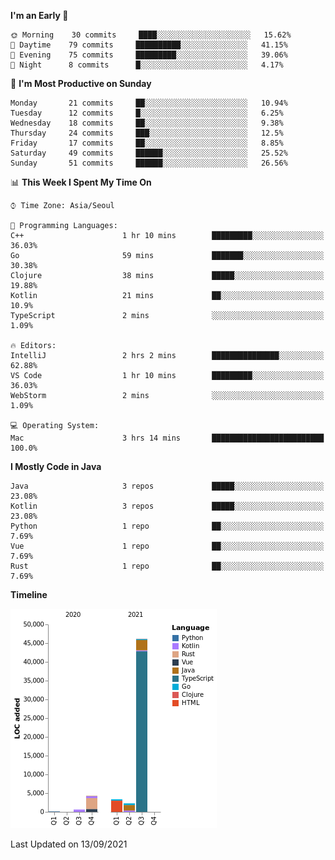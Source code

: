 <!--START_SECTION:waka-->
**I'm an Early 🐤** 

```text
🌞 Morning    30 commits     ████░░░░░░░░░░░░░░░░░░░░░   15.62% 
🌆 Daytime    79 commits     ██████████░░░░░░░░░░░░░░░   41.15% 
🌃 Evening    75 commits     █████████░░░░░░░░░░░░░░░░   39.06% 
🌙 Night      8 commits      █░░░░░░░░░░░░░░░░░░░░░░░░   4.17%

```
📅 **I'm Most Productive on Sunday** 

```text
Monday       21 commits     ██░░░░░░░░░░░░░░░░░░░░░░░   10.94% 
Tuesday      12 commits     █░░░░░░░░░░░░░░░░░░░░░░░░   6.25% 
Wednesday    18 commits     ██░░░░░░░░░░░░░░░░░░░░░░░   9.38% 
Thursday     24 commits     ███░░░░░░░░░░░░░░░░░░░░░░   12.5% 
Friday       17 commits     ██░░░░░░░░░░░░░░░░░░░░░░░   8.85% 
Saturday     49 commits     ██████░░░░░░░░░░░░░░░░░░░   25.52% 
Sunday       51 commits     ██████░░░░░░░░░░░░░░░░░░░   26.56%

```


📊 **This Week I Spent My Time On** 

```text
⌚︎ Time Zone: Asia/Seoul

💬 Programming Languages: 
C++                      1 hr 10 mins        █████████░░░░░░░░░░░░░░░░   36.03% 
Go                       59 mins             ███████░░░░░░░░░░░░░░░░░░   30.38% 
Clojure                  38 mins             █████░░░░░░░░░░░░░░░░░░░░   19.88% 
Kotlin                   21 mins             ██░░░░░░░░░░░░░░░░░░░░░░░   10.9% 
TypeScript               2 mins              ░░░░░░░░░░░░░░░░░░░░░░░░░   1.09%

🔥 Editors: 
IntelliJ                 2 hrs 2 mins        ███████████████░░░░░░░░░░   62.88% 
VS Code                  1 hr 10 mins        █████████░░░░░░░░░░░░░░░░   36.03% 
WebStorm                 2 mins              ░░░░░░░░░░░░░░░░░░░░░░░░░   1.09%

💻 Operating System: 
Mac                      3 hrs 14 mins       █████████████████████████   100.0%

```

**I Mostly Code in Java** 

```text
Java                     3 repos             █████░░░░░░░░░░░░░░░░░░░░   23.08% 
Kotlin                   3 repos             █████░░░░░░░░░░░░░░░░░░░░   23.08% 
Python                   1 repo              ██░░░░░░░░░░░░░░░░░░░░░░░   7.69% 
Vue                      1 repo              ██░░░░░░░░░░░░░░░░░░░░░░░   7.69% 
Rust                     1 repo              ██░░░░░░░░░░░░░░░░░░░░░░░   7.69%

```


**Timeline**

![Chart not found](https://raw.githubusercontent.com/kuckjwi0928/kuckjwi0928/master/charts/bar_graph.png) 


 Last Updated on 13/09/2021
<!--END_SECTION:waka-->
